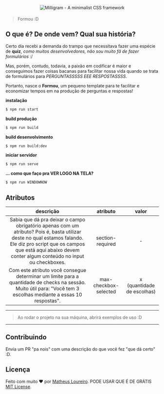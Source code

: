 <div style="text-align: center; margin-bottom: 20px">
<img src="http://oi64.tinypic.com/20gbc3p.jpg" alt="Milligram - A minimalist CSS framework">
</div>


> Formou :D

## O que é? De onde vem? Qual sua história?

Certo dia recebi a demanda do trampo que necessitava fazer uma espécie de **quiz**, *como muitos desenvolvedores, não sou muito fã de fazer formulários* :/

Mas, porém, contudo, todavia, a paixão em codificar é maior e conseguimos fazer coisas bacanas para facilitar nossa vida quando se trata de formulários para *PERGUNTASSSSS EEE RESPOSTASSSS*.

Portanto, nasce o **Formou**, um pequeno template para te facilitar e economizar tempos em na produção de perguntas e respostas!

**instalação**
````sh
$ npm run start
````

**build produção**

```sh
$ npm run build
```

**build desenvolvimento**

```sh
$ npm run build:dev
```

**iniciar servidor**

```sh
$ npm run serve
```

**... como que faço pra VER LOGO NA TELA?**

```sh
$ npm run WINDOWNOW
```

## Atributos

|                                                                                                               descrição                                                                                                              |        atributo       |            valor           |
|:------------------------------------------------------------------------------------------------------------------------------------------------------------------------------------------------------------------------------------:|:---------------------:|:--------------------------:|
| Sabia que dá pra deixar o campo obrigatório apenas com um atributo? Pois é, basta utilizar deste no qual estamos falando. Ele diz pro script que os campos que está aqui abaixo devem conter algum conteúdo  no input ou checkboxes. |    section-required   |              -             |
| Com este atributo você consegue determinar um limite para a  quantidade de checks na sessão. Muito útil para: "Você tem 3 escolhas mediante a essas 10 respostas".                                                                   | max-checkbox-selected | x (quantidade de escolhas) |

----

> Ao rodar o projeto na sua máquina, abrirá exemplos de uso :D

---

## Contribuindo

Envia um PR "pa nois" com uma descrição do que você fez "que dá certo" :D.


## Licença

Feito com muito ♥ por [Matheus Loureiro](https://fb.com/mathloureiro). 
PODE USAR QUE É DE GRÁTIS [MIT License](https://mathloureiro.mit-license.org/).